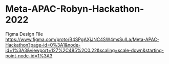 # Meta-APAC-Robyn-Hackathon-2022

Figma Design File
https://www.figma.com/proto/B4SPgAXjJNC4SW4msSuILa/Meta-APAC-Hackathon?page-id=0%3A1&node-id=1%3A3&viewport=127%2C485%2C0.22&scaling=scale-down&starting-point-node-id=1%3A3
